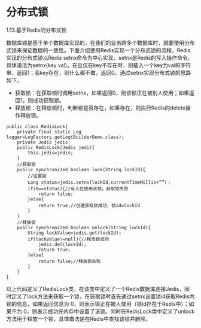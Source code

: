 # 分布式锁

1.13.基于Redis的分布式锁

数据库锁是基于单个数据库实现的，在我们的业务跨多个数据库时，就要使用分布式锁来保证数据的一致性。下面介绍使用Redis实现一个分布式锁的流程。Redis实现的分布式锁以Redis setnx命令为中心实现，setnx是Redis的写入操作命令，具体语法为setnx(key val)。在且仅在key不存在时，则插入一个key为val的字符串，返回1；若key存在，则什么都不做，返回0。通过setnx实现分布式锁的思路如下。

- 获取锁：在获取锁时调用setnx，如果返回0，则该锁正在被别人使用；如果返回1，则成功获取锁。
- 释放锁：在释放锁时，判断锁是否存在，如果存在，则执行Redis的delete操作释放锁。

```
public class RedisLock{
	private final static Log logger=LogFactory.getLog(BuilderDemo.class);
	private Jedis jedis;
	public RedisLock(Jedis jedi){
		this.jedis=jedis;
	}
	//获取锁
	public synchronized boolean lock(String lockId){
		//设置锁
		Long status=jedis.setnx(lockId,currentTimeMillis+“”)；
		if(0==status){//有人在使用该锁，获取锁失败
			return false;
		}else{
			return true;//创建获取锁成功，锁id=lockId
		}
	}
	//释放锁
	public synchronized boolean unlock(String lockId){
		String lockValue=jedis.get(lockId);
		if(lockValue!=null){//释放锁成功
			jedis.del(lockId);
			return true;
		}else{
			return false;//释放锁失败
		}
	}
}
```

以上代码定义了RedisLock类，在该类中定义了一个Redis数据库连接Jedis，同时定义了lock方法来获取一个锁，在获取锁时首先通过setnx设置锁id获取Redis内锁的信息，如果返回信息为 0，则表示锁正在被人使用（锁id存在于Redis中）；如果不为 0，则表示成功在内存中设置了该锁。同时在RedisLock类中定义了unlock方法用于释放一个锁，具体做法是在Redis中查找该锁并删除。